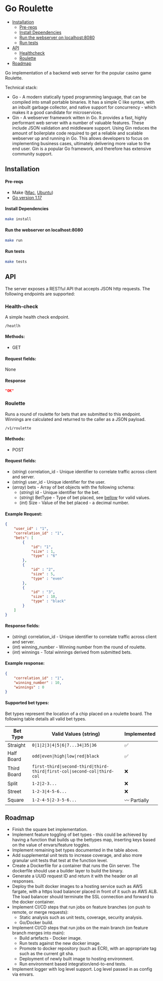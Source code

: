 # Go Roulette

* [Installation](#installation)
  - [Pre-reqs](#pre-reqs)
  - [Install Dependencies](#install-dependencies)
  - [Run the webserver on localhost:8080](#run-the-webserver-on-localhost-8080)
  - [Run tests](#run-tests)
* [API](#api)
  + [Healthcheck](#health-check)
  + [Roulette](#roulette)
* [Roadmap](#roadmap)

Go implementation of a backend web server for the popular casino game Roulette. 

Technical stack:
- Go - A modern statically typed programming language, that can be compiled into small portable binaries. 
It has a simple C like syntax, with an inbuilt garbage collector, and native support for concurrency - which makes it a good candidate for microservices. 
- Gin - A webserver framework witten in Go. It provides a fast, highly performant web server with a number of valuable features. These include JSON validation
and middleware support. Using Gin reduces the amount of boilerplate code required to get a reliable and scalable webserver
up and running in Go. This allows developers to focus on implementing business cases, ultimately delivering more value to the
end user. Gin is a popular Go framework, and therefore has extensive community support.



## Installation
#### Pre-reqs
- Make ([Mac](https://formulae.brew.sh/formula/make), [Ubuntu](https://linuxhint.com/install-make-ubuntu/))
- [Go version 1.17](https://go.dev/dl/) 


#### Install Dependencies
```bash
make install
```
#### Run the webserver on localhost:8080
```bash
make run 
```
#### Run tests
```bash
make tests
```

## API

The server exposes a RESTful API that accepts JSON http requests. The following endpoints are supported:

### Health-check
A simple health check endpoint.

`/heatlh`

#### Methods:
- GET

#### Request fields: 
None

#### Response
```json
"OK"
```
### Roulette
Runs a round of roulette for bets that are submitted to this endpoint. Winnings are calculated and returned to 
the caller as a JSON payload.

`/v1/roulette`

#### Methods:
- POST

#### Request fields:
- (*string*) correlation_id - Unique identifier to correlate traffic across client and server.
- (*string*) user_id - Unique identifier for the user.
- (*array*) bets - Array of bet objects with the following schema:
    - (*string*) id - Unique identifier for the bet.
    - (*string*) BetType - Type of bet placed, see [bellow](#supported-bet-types) for valid values.
    - (*int*) Size - Value of the bet placed - a decimal number. 
 
#### Example Request:
```json
{
    "user_id" : "1",
    "correlation_id" : "1",
    "bets": [
        {
            "id": "1",
            "size" : 1,
            "type" : "6"
        },
        {
            "id" : "2",
            "size" : 5,
            "type" : "even"
        },
        {
            "id" : "3",
            "size" : 10,
            "type" : "black"
        }
    ]
}
```

#### Response fields:
- (*string*) correlation_id - Unique identifier to correlate traffic across client and server.
- (*int*) winning_number - Winning number from the round of roulette.
- (*int*) winnings - Total winnings derived from submitted bets.

#### Example response:
```json
{
    "correlation_id" : "1",
    "winning_number" : 10,
    "winnings" : 0
}
```

#### Supported bet types:

Bet types represent the location of a chip placed on a roulette board. The following table details all valid bet types.

| Bet Type    | Valid Values (string)                                                                                     | Implemented           |
|-------------|-----------------------------------------------------------------------------------------------------------|-----------------------|
| Straight    | <code>0&#124;1&#124;2&#124;3&#124;4&#124;5&#124;6&#124;7...34&#124;35&#124;36</code>                      | :white_check_mark:    |
| Half Board  | <code>odd&#124;even&#124;high&#124;low&#124;red&#124;black</code>                                         | :white_check_mark:    |
| Third Board | <code>first-third&#124;second-third&#124;third-third&#124;first-col&#124;second-col&#124;third-col</code> | :x:                   |
| Split       | <code>1-2&#124;2-3...</code>                                                                              | :x:                   |
| Street      | <code>1-2-3&#124;4-5-6...</code>                                                                          | :x:                   |
| Square      | <code>1-2-4-5&#124;2-3-5-6...</code>                                                                      | :wavy_dash: Partially |

## Roadmap

- Finish the square bet implementation.
- Implement feature toggling of bet types - this could be achieved by having a function that builds up the bettypes map, 
inserting keys based on the value of envars/feature toggles.
- Implement remaining bet types documented in the table above. 
- Add supplemental unit tests to increase coverage, and also more granular unit tests that test at the function level.
- Create a Dockerfile for a container that runs the Gin server. The dockerfile should use a builder layer to build the binary.
- Generate a UUID request ID and return it with the header on all responses.
- Deploy the built docker images to a hosting service such as AWS fargate, with a https load balancer placed in front of it such as AWS ALB. 
The load balancer should terminate the SSL connection and forward to the docker container.
- Implement CI/CD steps that run jobs on feature branches (on push to remote, or merge requests):
  - Static analysis such as unit tests, coverage, security analysis.
  - Go/Docker build.
- Implement CI/CD steps that run jobs on the main branch (on feature branch merges into main):
  - Build artefacts - Docker image.
  - Run tests against the new docker image.
  - Promote to docker repository (such as ECR), with an appropriate tag such as the current git sha.
  - Deployment of newly built image to hosting environment.
  - Run environment based integration/end-to-end tests.
- Implement logger with log level support. Log level passed in as config via envars.

